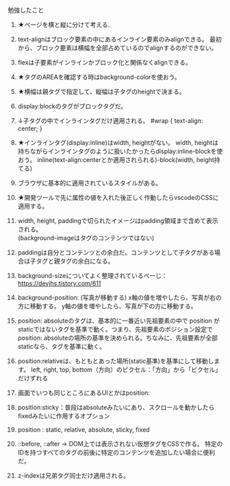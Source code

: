 勉強したこと
1. ★ページを横と縦に分けて考える.

2. text-alignはブロック要素の中にあるインライン要素のみalignできる。
最初から、ブロック要素は横幅を全部占めているのでalignするのができない。

3. flexは子要素がインラインかブロック化と関係なくalignできる。

4. ★タグのAREAを確認する時はbackground-colorを使おう。

5. ★横幅は親タグで指定して、縦幅は子タグのheightで決まる。

6. display:blockのタグがブロックタグだ。

7. ↓子タグの中でインラインタグだけ適用される。
        #wrap {
            text-align: center;
        }

8. ★インラインタグ(display:inline)はwidth, heightがない。
width, heightは持ちながらインラインタグのように扱いたかったらdisplay:inline-blockを使おう。
inline(text-align:centerとか適用されられる)-block(width, height持てる)

9. ブラウザに基本的に適用されているスタイルがある。
10. ★開発ツールで先に属性の値を入れた後正しく作動したらvscodeのCSSに適用する。
11. width, height, paddingで切られたイメージはpadding領域まで含めて表示される。\
(background-imageはタグのコンテンツではない)
12. paddingは自分とコンテンツとの余白だ。コンテンツとして子タグがある場合は子タグと親タグの余白になる。
13. background-sizeについてよく整理されているぺーじ：https://devjhs.tistory.com/611

14. background-position: (写真が移動する)
x軸の値を増やしたら、写真が右の方に移動する。
y軸の値を増やしたら、写真が下の方に移動する。

15. position: absoluteのタグは、基本的に一番近い先祖要素の中で position が staticではないタグを基準で動く。つまり、先祖要素のポジション設定でposition: absoluteの場所の基準を決められる。ちなみに、先祖要素が全部staticなら、<body>タグを基準に動く。

16. position:relativeは、もともとあった場所(static基準)を基準にして移動します。
left, right, top, bottom（方向）のピクセル：「方向」から「ピクセル」だけずれる

17. 画面でいつも同じところにあるUIとかはposition:

18. position:sticky：普段はabsoluteみたいにあり、スクロールを動かしたらfixedみたいに作用するオプション

19. position : static, relative, absolute, sticky, fixed 

20. ::before, ::after → DOM上では表示されない仮想タグをCSSで作る。
特定のIDを持つすべてのタグの前後に特定のコンテンツを追加したい場合に便利だ。

21. z-indexは兄弟タグ同士だけ適用される。